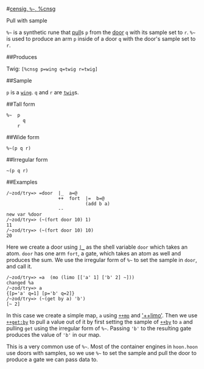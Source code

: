 #[censig, `%~`, %cnsg](#cnsg)

Pull with sample

`%~` is a synthetic rune that [pull]()s `p` from the [door]() `q` with its sample set to `r`. `%~` is used to produce an arm `p` inside of a door `q` with the door's sample set to `r`.

##Produces

Twig: `[%cnsg p=wing q=twig r=twig]`

##Sample

`p` is a [`wing`]().
`q` and `r` are [`twig`]()s.

##Tall form

    %~  p
          q
        r

##Wide form

    %~(p q r)

##Irregular form

    ~(p q r)

##Examples

    /~zod/try=> =door  |_  a=@
                       ++  fort  |=  b=@
                                 (add b a)
                       --
    new var %door
    /~zod/try=> (~(fort door 10) 1)
    11
    /~zod/try=> (~(fort door 10) 10)
    20

Here we create a door using [`|_`]() as the shell variable `door` which takes an atom. `door` has one arm `fort`, a gate, which takes an atom as well and produces the sum. We use the irregular form of `%~` to set the sample in `door`, and call it.

    /~zod/try=> =a  (mo (limo [['a' 1] ['b' 2] ~]))
    changed %a
    /~zod/try=> a
    {[p='a' q=1] [p='b' q=2]}
    /~zod/try=> (~(get by a) 'b')
    [~ 2]

In this case we create a simple map, `a` using [`++mo`]() and ['++limo'](). Then we use [`++get:by`]() to pull a value out of it by first setting the sample of [`++by`]() to `a` and pulling `get` using the irregular form of `%~`. Passing `'b'` to the resulting gate produces the value of `'b'` in our map. 

This is a very common use of `%~`. Most of the container engines in `hoon.hoon` use doors with samples, so we use `%~` to set the sample and pull the door to produce a gate we can pass data to.